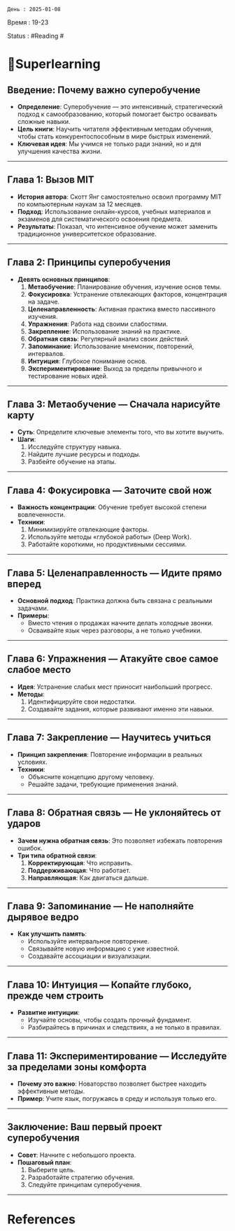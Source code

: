 	День : 2025-01-08 
Время : 19-23

Status : #Reading   #


# 📓Superlearning


## **Введение: Почему важно суперобучение**

- **Определение**: Суперобучение — это интенсивный, стратегический подход к самообразованию, который помогает быстро осваивать сложные навыки.
- **Цель книги**: Научить читателя эффективным методам обучения, чтобы стать конкурентоспособным в мире быстрых изменений.
- **Ключевая идея**: Мы учимся не только ради знаний, но и для улучшения качества жизни.

---

## **Глава 1: Вызов MIT**

- **История автора**: Скотт Янг самостоятельно освоил программу MIT по компьютерным наукам за 12 месяцев.
- **Подход**: Использование онлайн-курсов, учебных материалов и экзаменов для систематического освоения предмета.
- **Результаты**: Показал, что интенсивное обучение может заменить традиционное университетское образование.

---

## **Глава 2: Принципы суперобучения**

- **Девять основных принципов**:
    1. **Метаобучение**: Планирование обучения, изучение основ темы.
    2. **Фокусировка**: Устранение отвлекающих факторов, концентрация на задаче.
    3. **Целенаправленность**: Активная практика вместо пассивного изучения.
    4. **Упражнения**: Работа над своими слабостями.
    5. **Закрепление**: Использование знаний на практике.
    6. **Обратная связь**: Регулярный анализ своих действий.
    7. **Запоминание**: Использование мнемоник, повторений, интервалов.
    8. **Интуиция**: Глубокое понимание основ.
    9. **Экспериментирование**: Выход за пределы привычного и тестирование новых идей.

---

## **Глава 3: Метаобучение — Сначала нарисуйте карту**

- **Суть**: Определите ключевые элементы того, что вы хотите выучить.
- **Шаги**:
    1. Исследуйте структуру навыка.
    2. Найдите лучшие ресурсы и подходы.
    3. Разбейте обучение на этапы.

---

## **Глава 4: Фокусировка — Заточите свой нож**

- **Важность концентрации**: Обучение требует высокой степени вовлеченности.
- **Техники**:
    1. Минимизируйте отвлекающие факторы.
    2. Используйте методы «глубокой работы» (Deep Work).
    3. Работайте короткими, но продуктивными сессиями.

---

## **Глава 5: Целенаправленность — Идите прямо вперед**

- **Основной подход**: Практика должна быть связана с реальными задачами.
- **Примеры**:
    - Вместо чтения о продажах начните делать холодные звонки.
    - Осваивайте язык через разговоры, а не только учебники.

---

## **Глава 6: Упражнения — Атакуйте свое самое слабое место**

- **Идея**: Устранение слабых мест приносит наибольший прогресс.
- **Методы**:
    1. Идентифицируйте свои недостатки.
    2. Создавайте задания, которые развивают именно эти навыки.

---

## **Глава 7: Закрепление — Научитесь учиться**

- **Принцип закрепления**: Повторение информации в реальных условиях.
- **Техники**:
    - Объясните концепцию другому человеку.
    - Решайте задачи, требующие применения знаний.

---

## **Глава 8: Обратная связь — Не уклоняйтесь от ударов**

- **Зачем нужна обратная связь**: Это позволяет избежать повторения ошибок.
- **Три типа обратной связи**:
    1. **Корректирующая**: Что исправить.
    2. **Поддерживающая**: Что работает.
    3. **Направляющая**: Как двигаться дальше.

---

## **Глава 9: Запоминание — Не наполняйте дырявое ведро**

- **Как улучшить память**:
    - Используйте интервальное повторение.
    - Связывайте новую информацию с уже известной.
    - Создавайте ассоциации и визуализации.

---

## **Глава 10: Интуиция — Копайте глубоко, прежде чем строить**

- **Развитие интуиции**:
    - Изучайте основы, чтобы создать прочный фундамент.
    - Разбирайтесь в причинах и следствиях, а не только в правилах.

---

## **Глава 11: Экспериментирование — Исследуйте за пределами зоны комфорта**

- **Почему это важно**: Новаторство позволяет быстрее находить эффективные методы.
- **Пример**: Учите язык, погружаясь в среду и используя только его.

---

## **Заключение: Ваш первый проект суперобучения**

- **Совет**: Начните с небольшого проекта.
- **Пошаговый план**:
    1. Выберите цель.
    2. Разработайте стратегию обучения.
    3. Следуйте принципам суперобучения.




---
# References
